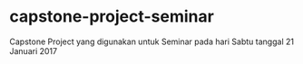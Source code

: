 # capstone-project-seminar
Capstone Project yang digunakan untuk Seminar pada hari Sabtu tanggal 21 Januari 2017
